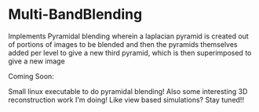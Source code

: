 # Multi-BandBlending

Implements Pyramidal blending wherein a laplacian pyramid is created out of portions of images to be blended and then the pyramids themselves added per level to give a new third pyramid, which is then superimposed to give a new image

Coming Soon: 

Small linux executable to do pyramidal blending! Also some interesting 3D reconstruction work I'm doing! Like view based simulations? Stay tuned!!
